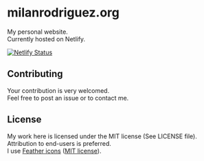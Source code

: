 # milanrodriguez.org

My personal website.  
Currently hosted on Netlify.  
  
[![Netlify Status](https://api.netlify.com/api/v1/badges/d4127704-137f-445a-bfe6-75ff103e8d35/deploy-status)](https://app.netlify.com/sites/milanrodriguezorg/deploys)

## Contributing

Your contribution is very welcomed.  
Feel free to post an issue or to contact me.  

## License

My work here is licensed under the MIT license (See LICENSE file). Attribution to end-users is preferred.  
I use [Feather icons](https://feathericons.com/) ([MIT license](https://github.com/feathericons/feather/blob/master/LICENSE)).  

